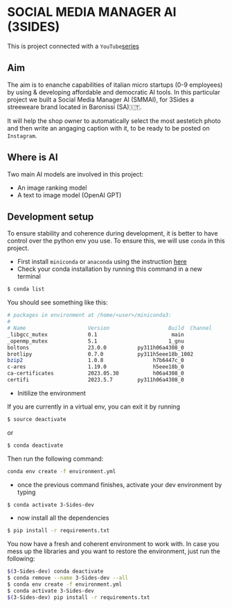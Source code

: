 # SOCIAL MEDIA MANAGER AI (3SIDES)

This is project connected with a `YouTube`[series](https://www.youtube.com/playlist?list=PLkF5PJHwaQCRcnt8q9nm-pY-TkxAm3eRQ)

## Aim

The aim is to enanche capabilities of italian micro startups (0-9 employees) by using & developing affordable and democratic AI tools.
In this particular project we built a Social Media Manager AI (SMMAI), for 3Sides a streeweare brand located in Baronissi (SA)🇮🇹.

It will help the shop owner to automatically select the most aestetich photo and then write an angaging caption with it, to be ready to be posted on `Instagram`.

## Where is AI

Two main AI models are involved in this project:

- An image ranking model
- A text to image model (OpenAI GPT)

## Development setup

To ensure stability and coherence during development, it is better to have control over the python env you use.
To ensure this, we will use `conda` in this project.

- First install `miniconda` or `anaconda` using the instruction [here](https://docs.anaconda.com/free/miniconda/)
- Check your conda installation by running this command in a new terminal

```bash
$ conda list
```

You should see something like this:

```bash
# packages in environment at /home/<user>/miniconda3:
#
# Name                    Version                   Build  Channel
_libgcc_mutex             0.1                        main  
_openmp_mutex             5.1                       1_gnu  
boltons                   23.0.0          py311h06a4308_0  
brotlipy                  0.7.0           py311h5eee18b_1002  
bzip2                     1.0.8                h7b6447c_0  
c-ares                    1.19.0               h5eee18b_0  
ca-certificates           2023.05.30           h06a4308_0  
certifi                   2023.5.7        py311h06a4308_0  
```

- Initilize the environment

If you are currently in a virtual env, you can exit it by running

```bash
$ source deactivate
```

or

```bash
$ conda deactivate
```

Then run the following command:

```bash
conda env create -f environment.yml
```

- once the previous command finishes, activate your dev environment by typing

```bash
$ conda activate 3-Sides-dev
```

- now install all the dependencies

```bash
$ pip install -r requirements.txt
``` 

You now have a fresh and coherent environment to work with. In case you mess up the libraries and you want to restore
the environment, just run the following:

```bash
$(3-Sides-dev) conda deactivate
$ conda remove --name 3-Sides-dev --all
$ conda env create -f environment.yml
$ conda activate 3-Sides-dev
$(3-Sides-dev) pip install -r requirements.txt